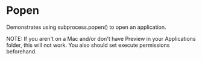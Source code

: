 # Popen

Demonstrates using subprocess.popen() to open an application.

NOTE: If you aren't on a Mac and/or don't have Preview in your Applications folder,
this will not work. You also should set execute permissions beforehand.
